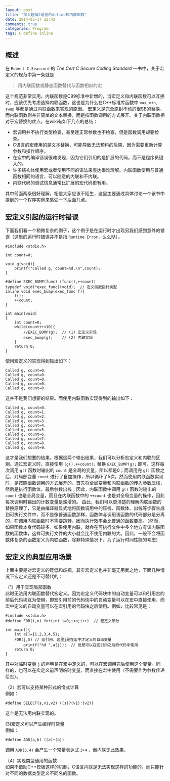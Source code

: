 ```yaml
---
layout: post
title: "深入理解C语言的define和内联函数"
date: 2014-05-17 22:43
comments: true
categories: Program
tags: C define inline
---
```

## 概述
在 `Robert C.Searcord` 的 *The* *Cert* *C* *Secure* *Coding* *Standard* 一书中，关于宏定义的规范中第一条就是

> 用内联函数或静态函数替代与函数相似的宏

这个规范非常实用。内联函数是C99标准中新增的，当宏定义和内联函数可以互换时，应该优先考虑选择内联函数，这也是为什么在C++标准库函数中 `max`, `min`, `swap` 等都是通过内联函数来实现的原因。 宏定义是完全原封不动的很SB的替换，而内联函数则并非简单的文本替换，而是按函数调用的方式展开。关于内联函数相对于宏替换的优点，在wiki有如下几点的总结：

- 宏调用并不执行类型检查，甚至连正常参数也不检查，但是函数调用却要检查。
- C语言的宏使用的是文本替换，可能导致无法预料的后果，因为需要重新计算参数和操作顺序。
- 在宏中的编译错误很难发现，因为它们引用的是扩展的代码，而不是程序员键入的。
- 许多结构体使用宏或者使用不同的语法来表达很难理解。内联函数使用与普通函数相同的语言，可以随意的内联和不内联。
- 内联代码的调试信息通常比扩展的宏代码更有用。

其中前面两条很好理解，相信大家应该不陌生，这里主要通过具体讨论一个该书中提到的一个程序实例来感受一下后面几点。

<!-- more -->

## 宏定义引起的运行时错误
下面我们看一个稍微复杂的例子，这个例子是在运行时才出现另我们感到意外的错误（这里的运行时错误并不是指 `Runtime Error`，么么哒）。

```
#include <stdio.h>

int count=0;

void g(void){
    printf("Called g, count=%d.\n",count);
}

#define EXEC_BUMP(func) (func(),++count)
typedef void(*exec_func)(void);  // 定义函数指针类型
inline void exec_bump(exec_func f){
    f();
    ++count;
}

int main(void)
{
    int count=0;
    while(count++<10){
        //EXEC_BUMP(g);  // (1) 宏定义实现
		exec_bump(g);    // (2) 内联实现
    }
    return 0;
}
```

使用宏定义的实现得到输出如下：

```
Called g, count=0.
Called g, count=0.
Called g, count=0.
Called g, count=0.
Called g, count=0.
```

这并不是我们想要的结果。而使用内联函数实现得到的输出如下：

```
Called g, count=0.
Called g, count=1.
Called g, count=2.
Called g, count=3.
Called g, count=4.
Called g, count=5.
Called g, count=6.
Called g, count=7.
Called g, count=8.
Called g, count=9.
```

这才是我们想要的结果。根据这两个输出结果，我们可以分析宏定义和内联的区别。通过宏定义时，直接使用 `(g(),++count);` 替换 `EXEC_BUMP(g);` 即可，这样每次调用 `g()` 函数时输出的 `count` 是全局的变量，所以都是0；而调用完 `g()` 函数之后，对局部变量 `count` 进行了自加操作，所以循环了5次。然而使用内联函数实现时，是按照函数调用的方式展开的，首先将全局变量和内联函数的传入参数压栈，然后是执行函数体，最后参数出栈；因此，内联函数中调用 `g()` 函数时输出的 `count` 也是全局变量，而且在内联函数中的 `++count` 也是对全局变量的操作，因此每次调用时输出的计数变量是递增的。  由此，我们可以更清楚的理解内联函数的替换原理了，它是由编译器显式地将函数调用中的压栈、函数体、出栈等步骤生成到可执行文件中，而不是像普通函数那样，函数体与调用该函数的代码部分是分离的，在调用内联函数时不需要跳转，因而执行效率会比普通的函数要高。（然而，如果函数本身代码较多，如果使用内联，就会在可执行文件中多个地方有该内联函数的函数体，这样可执行文件的大小就会比不使用内联的大。因此，一般不会将函数体复杂的函数定义为内联函数，除非特殊情况下，为了运行时间性能的考虑）

## 宏定义的典型应用场景
上面主要是对宏定义的贬低和歧视，其实宏定义也并非毫无用武之地，下面几种情况下宏定义还是不可替代的：

（1）用于实现局部函数   
此时无法用内联函数替代宏定义。因为宏定义代码块中的自动变量可以和引用宏的前后代码块互为使用，即宏引用前的代码快中的自动变量可以在宏中直接使用，而宏中定义的自动变量可以在宏引用的代码块之后使用。例如，比较常见是：

```
#include <stdio.h>
#define FOR(i,n) for(int i=0;i<n;i++)  // 宏定义部分

int main(){
	int a[]={1,2,3,4,5};
	FOR(j,5) // 宏引用，这里j是在宏中才定义的自动变量
		printf("%d ",a[j]);  // 但是可以在宏引用之后的代码中使用
	return 0;
}
```

其中对临时变量 `j` 的声明是在宏中定义的，可以在宏调用完后使用这个变量。同样的，也可以在宏定义前声明临时变量，而直接在宏中使用（不需要作为参数传递给宏）。

（2）宏可以支持某种形式的惰式计算  
例如：

```
#define SELECT(s,v1,v2) ((s)?(v1):(v2))
```

这个是无法用内联实现的。

(3)宏定义可以产生编译时常量  
例如：

```
#define ADD(a,b) ((a)+(b))
```

调用 `ADD(3,4)` 会产生一个常量表达式 `3+4` ，而内联无此效果。

（4）实现类型通用的函数  
如果不借助C++模板这样的机制，C语言内联是无法实现这样的功能的，而只能针对不同的数据类型定义不同名的函数。
